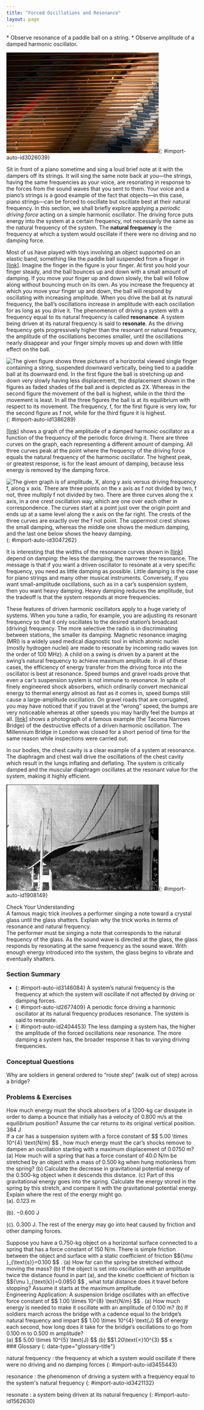 ```yaml
---
title: "Forced Oscillations and Resonance"
layout: page
---
```



<div data-type="abstract" markdown="1">
* Observe resonance of a paddle ball on a string.
* Observe amplitude of a damped harmonic oscillator.

</div>

 ![The figure shows the panel of the piano containing the strings, which are visibly in horizontal lines. Just below the strings is the wooden block of the piano containing the different type string handle bars and blocks.](../resources/Figure_17_08_01a.jpg "You can cause the strings in a piano to vibrate simply by producing sound waves from your voice. (credit: Matt Billings, Flickr)"){: #import-auto-id3026039}

Sit in front of a piano sometime and sing a loud brief note at it with the dampers off its strings. It will sing the same note back at you—the strings, having the same frequencies as your voice, are resonating in response to the forces from the sound waves that you sent to them. Your voice and a piano’s strings is a good example of the fact that objects—in this case, piano strings—can be forced to oscillate but oscillate best at their natural frequency. In this section, we shall briefly explore applying a *periodic driving force* acting on a simple harmonic oscillator. The driving force puts energy into the system at a certain frequency, not necessarily the same as the natural frequency of the system. The **natural frequency** is the frequency at which a system would oscillate if there were no driving and no damping force.

Most of us have played with toys involving an object supported on an elastic band, something like the paddle ball suspended from a finger in [\[link\]](#import-auto-id1386289). Imagine the finger in the figure is your finger. At first you hold your finger steady, and the ball bounces up and down with a small amount of damping. If you move your finger up and down slowly, the ball will follow along without bouncing much on its own. As you increase the frequency at which you move your finger up and down, the ball will respond by oscillating with increasing amplitude. When you drive the ball at its natural frequency, the ball’s oscillations increase in amplitude with each oscillation for as long as you drive it. The phenomenon of driving a system with a frequency equal to its natural frequency is called **resonance**. A system being driven at its natural frequency is said to **resonate**. As the driving frequency gets progressively higher than the resonant or natural frequency, the amplitude of the oscillations becomes smaller, until the oscillations nearly disappear and your finger simply moves up and down with little effect on the ball.

 ![The given figure shows three pictures of a horizontal viewed single finger containing a string, suspended downward vertically, being tied to a paddle ball at its downward end. In the first figure the ball is stretching up and down very slowly having less displacement, the displacement shown in the figures as faded shades of the ball and is depicted as 2X. Whereas in the second figure the movement of the ball is highest, while in the third the movement is least. In all the three figures the ball is at its equilibrium with respect to its movement. The frequency, f, for the first figure is very low, for the second figure as f not, while for the third figure it is highest.](../resources/Figure_17_08_02a.jpg "The paddle ball on its rubber band moves in response to the finger supporting it. If the finger moves with the natural frequency \( f_{0} \)  of the ball on the rubber band, then a resonance is achieved, and the amplitude of the ball&#x2019;s oscillations increases dramatically. At higher and lower driving frequencies, energy is transferred to the ball less efficiently, and it responds with lower-amplitude oscillations. "){: #import-auto-id1386289}

[\[link\]](#import-auto-id3047262) shows a graph of the amplitude of a damped harmonic oscillator as a function of the frequency of the periodic force driving it. There are three curves on the graph, each representing a different amount of damping. All three curves peak at the point where the frequency of the driving force equals the natural frequency of the harmonic oscillator. The highest peak, or greatest response, is for the least amount of damping, because less energy is removed by the damping force.

 ![The given graph is of amplitude, X, along y axis versus driving frequency f, along x axis. There are three points on the x axis as f not divided by two, f not, three multiply f not divided by two. There are three curves along the x axis, in a one crest oscillation way, which are one over each other in correspondence. The curves start at a point just over the origin point and ends up at a same level along the x axis on the far right. The crests of the three curves are exactly over the f not point. The uppermost crest shows the small damping, whereas the middle one shows the medium damping, and the last one below shows the heavy damping.](../resources/Figure_17_08_03a.jpg "Amplitude of a harmonic oscillator as a function of the frequency of the driving force. The curves represent the same oscillator with the same natural frequency but with different amounts of damping. Resonance occurs when the driving frequency equals the natural frequency, and the greatest response is for the least amount of damping. The narrowest response is also for the least damping. "){: #import-auto-id3047262}

It is interesting that the widths of the resonance curves shown in [\[link\]](#import-auto-id3047262) depend on damping: the less the damping, the narrower the resonance. The message is that if you want a driven oscillator to resonate at a very specific frequency, you need as little damping as possible. Little damping is the case for piano strings and many other musical instruments. Conversely, if you want small-amplitude oscillations, such as in a car’s suspension system, then you want heavy damping. Heavy damping reduces the amplitude, but the tradeoff is that the system responds at more frequencies.

These features of driven harmonic oscillators apply to a huge variety of systems. When you tune a radio, for example, you are adjusting its resonant frequency so that it only oscillates to the desired station’s broadcast (driving) frequency. The more selective the radio is in discriminating between stations, the smaller its damping. Magnetic resonance imaging (MRI) is a widely used medical diagnostic tool in which atomic nuclei (mostly hydrogen nuclei) are made to resonate by incoming radio waves (on the order of 100 MHz). A child on a swing is driven by a parent at the swing’s natural frequency to achieve maximum amplitude. In all of these cases, the efficiency of energy transfer from the driving force into the oscillator is best at resonance. Speed bumps and gravel roads prove that even a car’s suspension system is not immune to resonance. In spite of finely engineered shock absorbers, which ordinarily convert mechanical energy to thermal energy almost as fast as it comes in, speed bumps still cause a large-amplitude oscillation. On gravel roads that are corrugated, you may have noticed that if you travel at the “wrong” speed, the bumps are very noticeable whereas at other speeds you may hardly feel the bumps at all. [\[link\]](#import-auto-id1908149) shows a photograph of a famous example (the Tacoma Narrows Bridge) of the destructive effects of a driven harmonic oscillation. The Millennium Bridge in London was closed for a short period of time for the same reason while inspections were carried out.

In our bodies, the chest cavity is a clear example of a system at resonance. The diaphragm and chest wall drive the oscillations of the chest cavity which result in the lungs inflating and deflating. The system is critically damped and the muscular diaphragm oscillates at the resonant value for the system, making it highly efficient.

![The figure shows a black and white photo of the Tacoma Narrows Bridge, from the left side view. The middle of the bridge is shown here in an oscillating state due to heavy cross winds.](../resources/Figure_17_08_04a.jpg "In 1940, the Tacoma Narrows Bridge in Washington state collapsed. Heavy cross winds drove the bridge into oscillations at its resonant frequency. Damping decreased when support cables broke loose and started to slip over the towers, allowing increasingly greater amplitudes until the structure failed (credit: PRI's Studio 360, via Flickr)"){: #import-auto-id1908149}

<div data-type="exercise" data-element-type="check-understanding" data-label="">
<div data-type="title">
Check Your Understanding
</div>
<div data-type="problem" markdown="1">
A famous magic trick involves a performer singing a note toward a crystal glass until the glass shatters. Explain why the trick works in terms of resonance and natural frequency.

</div>
<div data-type="solution" data-print-placement="here" markdown="1">
The performer must be singing a note that corresponds to the natural frequency of the glass. As the sound wave is directed at the glass, the glass responds by resonating at the same frequency as the sound wave. With enough energy introduced into the system, the glass begins to vibrate and eventually shatters.

</div>
</div>

### Section Summary

* {: #import-auto-id3146084} A system’s natural frequency is the frequency at which the system will oscillate if not affected by driving or damping forces.
* {: #import-auto-id2677409} A periodic force driving a harmonic oscillator at its natural frequency produces resonance. The system is said to resonate.
* {: #import-auto-id2404453} The less damping a system has, the higher the amplitude of the forced oscillations near resonance. The more damping a system has, the broader response it has to varying driving frequencies.

### Conceptual Questions

<div data-type="exercise" data-element-type="conceptual-questions">
<div data-type="problem" markdown="1">
Why are soldiers in general ordered to “route step” (walk out of step) across a bridge?

</div>
</div>

### Problems &amp; Exercises

<div data-type="exercise" data-element-type="problems-exercises">
<div data-type="problem" markdown="1">
How much energy must the shock absorbers of a 1200-kg car dissipate in order to damp a bounce that initially has a velocity of 0.800 m/s at the equilibrium position? Assume the car returns to its original vertical position.

</div>
<div data-type="solution" markdown="1">
384 J

</div>
</div>

<div data-type="exercise" data-element-type="problems-exercises">
<div data-type="problem" markdown="1">
If a car has a suspension system with a force constant of  $$ 5.00 \times 10^{4}  \text{N/m} $$
, how much energy must the car’s shocks remove to dampen an oscillation starting with a maximum displacement of 0.0750 m?

</div>
</div>

<div data-type="exercise" data-element-type="problems-exercises">
<div data-type="problem" markdown="1">
(a) How much will a spring that has a force constant of 40.0 N/m be stretched by an object with a mass of 0.500 kg when hung motionless from the spring? (b) Calculate the decrease in gravitational potential energy of the 0.500-kg object when it descends this distance. (c) Part of this gravitational energy goes into the spring. Calculate the energy stored in the spring by this stretch, and compare it with the gravitational potential energy. Explain where the rest of the energy might go.

</div>
<div data-type="solution" markdown="1">
(a). 0.123 m

(b). −0.600 J

(c). 0.300 J. The rest of the energy may go into heat caused by friction and other damping forces.

</div>
</div>

<div data-type="exercise" data-element-type="problems-exercises">
<div data-type="problem" markdown="1">
Suppose you have a 0.750-kg object on a horizontal surface connected to a spring that has a force constant of 150 N/m. There is simple friction between the object and surface with a static coefficient of friction  $${\mu }_{\text{s}}=0.100 $$
. (a) How far can the spring be stretched without moving the mass? (b) If the object is set into oscillation with an amplitude twice the distance found in part (a), and the kinetic coefficient of friction is  $${\mu }_{\text{k}}=0.0850 $$
, what total distance does it travel before stopping? Assume it starts at the maximum amplitude.

</div>
</div>

<div data-type="exercise" data-element-type="problems-exercises">
<div data-type="problem" markdown="1">
Engineering Application: A suspension bridge oscillates with an effective force constant of  $$ 1.00 \times 10^{8}  \text{N/m} $$
. (a) How much energy is needed to make it oscillate with an amplitude of 0.100 m? (b) If soldiers march across the bridge with a cadence equal to the bridge’s natural frequency and impart  $$ 1.00 \times 10^{4}  \text{J} $$
 of energy each second, how long does it take for the bridge’s oscillations to go from 0.100 m to 0.500 m amplitude?

</div>
<div data-type="solution" markdown="1">
(a)  $$ 5.00 \times 10^{5}  \text{J} $$
(b)  $$1.20\text{×}10^{3} $$
 s

</div>
</div>

<div data-type="glossary" markdown="1">
### Glossary
{: data-type="glossary-title"}

natural frequency
: the frequency at which a system would oscillate if there were no driving and no damping forces
{: #import-auto-id3455443}

resonance
: the phenomenon of driving a system with a frequency equal to the system\'s natural frequency
{: #import-auto-id3421132}

resonate
: a system being driven at its natural frequency
{: #import-auto-id1562630}

</div>
